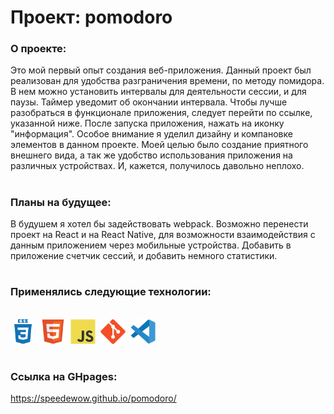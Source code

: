 # Проект: pomodoro

### О проекте:
Это мой первый опыт создания веб-приложения. Данный проект был реализован для удобства разграничения времени, по методу помидора. В нем можно установить интервалы для деятельности сессии, и для паузы. Таймер уведомит об окончании интервала. Чтобы лучше разобраться в функционале приложения, следует перейти по ссылке, указанной ниже. После запуска приложения, нажать на иконку "информация". Особое внимание я уделил дизайну и компановке элементов в данном проекте. Моей целью было создание приятного внешнего вида, а так же удобство использования приложения на различных устройствах. И, кажется, получилось давольно неплохо.
#
### Планы на будущее:
В будушем я хотел бы задействовать webpack. Возможно перенести проект на React и на React Native, для возможности взаимодействия с данным приложением через мобильные устройства. Добавить в приложение счетчик сессий, и добавить немного статистики.
#
### Применялись следующие технологии:
<br>
<div>
  <img src="https://github.com/devicons/devicon/blob/master/icons/css3/css3-plain-wordmark.svg"  title="CSS3" alt="CSS" width="40" height="40"/>&nbsp;
  <img src="https://github.com/devicons/devicon/blob/master/icons/html5/html5-original.svg" title="HTML5" alt="HTML" width="40" height="40"/>&nbsp;
  <img src="https://github.com/devicons/devicon/blob/master/icons/javascript/javascript-original.svg" title="JavaScript" alt="JavaScript" width="40" height="40"/>&nbsp;
  <img src="https://github.com/devicons/devicon/blob/master/icons/git/git-original.svg" title="Git" **alt="Git" width="40" height="40"/>&nbsp;
 <img src="https://github.com/devicons/devicon/blob/master/icons/vscode/vscode-original.svg" title="Vscode" **alt="vscode" width="40" height="40"/>&nbsp;
</div>

#
### Ссылка на GHpages:
https://speedewow.github.io/pomodoro/
